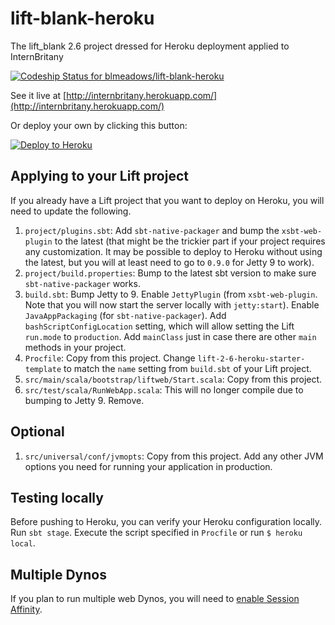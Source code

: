 # lift-blank-heroku
The lift_blank 2.6 project dressed for Heroku deployment applied to InternBritany

[ ![Codeship Status for blmeadows/lift-blank-heroku](https://codeship.com/projects/9ea9c910-3b86-0133-aee8-428ee47fa127/status?branch=master)](https://codeship.com/projects/102116)

See it live at [http://internbritany.herokuapp.com/](http://internbritany.herokuapp.com/)

Or deploy your own by clicking this button:

[![Deploy to Heroku](https://www.herokucdn.com/deploy/button.png)](https://heroku.com/deploy)

## Applying to your Lift project
If you already have a Lift project that you want to deploy on Heroku, you will need to update the following.

1. `project/plugins.sbt`: Add `sbt-native-packager` and bump the `xsbt-web-plugin` to the latest
(that might be the trickier part if your project requires any customization.
It may be possible to deploy to Heroku without using the latest, but you will at least need to go to `0.9.0` for Jetty 9 to work).
2. `project/build.properties`: Bump to the latest sbt version to make sure `sbt-native-packager` works.
3. `build.sbt`: Bump Jetty to 9.
Enable `JettyPlugin` (from `xsbt-web-plugin`. Note that you will now start the server locally with `jetty:start`).
Enable `JavaAppPackaging` (for `sbt-native-packager`).
Add `bashScriptConfigLocation` setting, which will allow setting the Lift `run.mode` to `production`.
Add `mainClass` just in case there are other `main` methods in your project.
4. `Procfile`: Copy from this project.
Change `lift-2-6-heroku-starter-template` to match the `name` setting from `build.sbt` of your Lift project.
6. `src/main/scala/bootstrap/liftweb/Start.scala`: Copy from this project.
7. `src/test/scala/RunWebApp.scala`: This will no longer compile due to bumping to Jetty 9. Remove.

## Optional

1. `src/universal/conf/jvmopts`: Copy from this project.
Add any other JVM options you need for running your application in production.

## Testing locally
Before pushing to Heroku, you can verify your Heroku configuration locally.
Run `sbt stage`.
Execute the script specified in `Procfile` or run `$ heroku local`.

## Multiple Dynos
If you plan to run multiple web Dynos, you will need to [enable Session Affinity](https://blog.heroku.com/archives/2015/4/28/introducing_session_affinity).
